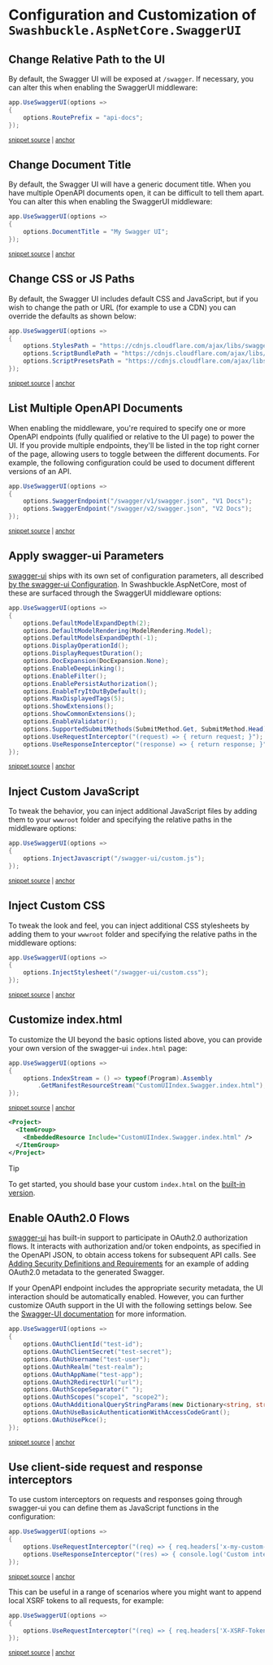 # Configuration and Customization of `Swashbuckle.AspNetCore.SwaggerUI`

## Change Relative Path to the UI

By default, the Swagger UI will be exposed at `/swagger`. If necessary, you can alter this when enabling the SwaggerUI middleware:

<!-- markdownlint-disable MD031 MD033 -->
<!-- snippet: SwaggerUI-CustomPath -->
<a id='snippet-SwaggerUI-CustomPath'></a>
```cs
app.UseSwaggerUI(options =>
{
    options.RoutePrefix = "api-docs";
});
```
<sup><a href='/test/WebSites/DocumentationSnippets/WebApplicationExtensions.cs#L35-L40' title='Snippet source file'>snippet source</a> | <a href='#snippet-SwaggerUI-CustomPath' title='Start of snippet'>anchor</a></sup>
<!-- endSnippet -->
<!-- markdownlint-enable MD031 MD033 -->

## Change Document Title

By default, the Swagger UI will have a generic document title. When you have multiple OpenAPI documents open, it can be difficult to
tell them apart. You can alter this when enabling the SwaggerUI middleware:

<!-- markdownlint-disable MD031 MD033 -->
<!-- snippet: SwaggerUI-CustomDocumentTitle -->
<a id='snippet-SwaggerUI-CustomDocumentTitle'></a>
```cs
app.UseSwaggerUI(options =>
{
    options.DocumentTitle = "My Swagger UI";
});
```
<sup><a href='/test/WebSites/DocumentationSnippets/WebApplicationExtensions.cs#L42-L47' title='Snippet source file'>snippet source</a> | <a href='#snippet-SwaggerUI-CustomDocumentTitle' title='Start of snippet'>anchor</a></sup>
<!-- endSnippet -->
<!-- markdownlint-enable MD031 MD033 -->

## Change CSS or JS Paths

By default, the Swagger UI includes default CSS and JavaScript, but if you wish to change the path or URL (for example to use a CDN)
you can override the defaults as shown below:

<!-- markdownlint-disable MD031 MD033 -->
<!-- snippet: SwaggerUI-CustomAssets -->
<a id='snippet-SwaggerUI-CustomAssets'></a>
```cs
app.UseSwaggerUI(options =>
{
    options.StylesPath = "https://cdnjs.cloudflare.com/ajax/libs/swagger-ui/5.29.1/swagger-ui.min.css";
    options.ScriptBundlePath = "https://cdnjs.cloudflare.com/ajax/libs/swagger-ui/5.29.1/swagger-ui-bundle.min.js";
    options.ScriptPresetsPath = "https://cdnjs.cloudflare.com/ajax/libs/swagger-ui/5.29.1/swagger-ui-standalone-preset.min.js";
});
```
<sup><a href='/test/WebSites/DocumentationSnippets/WebApplicationExtensions.cs#L49-L56' title='Snippet source file'>snippet source</a> | <a href='#snippet-SwaggerUI-CustomAssets' title='Start of snippet'>anchor</a></sup>
<!-- endSnippet -->
<!-- markdownlint-enable MD031 MD033 -->

## List Multiple OpenAPI Documents

When enabling the middleware, you're required to specify one or more OpenAPI endpoints (fully qualified or relative to the UI page) to
power the UI. If you provide multiple endpoints, they'll be listed in the top right corner of the page, allowing users to toggle between
the different documents. For example, the following configuration could be used to document different versions of an API.

<!-- markdownlint-disable MD031 MD033 -->
<!-- snippet: SwaggerUI-MultipleDocuments -->
<a id='snippet-SwaggerUI-MultipleDocuments'></a>
```cs
app.UseSwaggerUI(options =>
{
    options.SwaggerEndpoint("/swagger/v1/swagger.json", "V1 Docs");
    options.SwaggerEndpoint("/swagger/v2/swagger.json", "V2 Docs");
});
```
<sup><a href='/test/WebSites/DocumentationSnippets/WebApplicationExtensions.cs#L58-L64' title='Snippet source file'>snippet source</a> | <a href='#snippet-SwaggerUI-MultipleDocuments' title='Start of snippet'>anchor</a></sup>
<!-- endSnippet -->
<!-- markdownlint-enable MD031 MD033 -->

## Apply swagger-ui Parameters

[swagger-ui][swagger-ui] ships with its own set of configuration parameters, all described
[by the swagger-ui Configuration](https://github.com/swagger-api/swagger-ui/blob/HEAD/docs/usage/configuration.md#display).
In Swashbuckle.AspNetCore, most of these are surfaced through the SwaggerUI middleware options:

<!-- markdownlint-disable MD031 MD033 -->
<!-- snippet: SwaggerUI-CustomOptions -->
<a id='snippet-SwaggerUI-CustomOptions'></a>
```cs
app.UseSwaggerUI(options =>
{
    options.DefaultModelExpandDepth(2);
    options.DefaultModelRendering(ModelRendering.Model);
    options.DefaultModelsExpandDepth(-1);
    options.DisplayOperationId();
    options.DisplayRequestDuration();
    options.DocExpansion(DocExpansion.None);
    options.EnableDeepLinking();
    options.EnableFilter();
    options.EnablePersistAuthorization();
    options.EnableTryItOutByDefault();
    options.MaxDisplayedTags(5);
    options.ShowExtensions();
    options.ShowCommonExtensions();
    options.EnableValidator();
    options.SupportedSubmitMethods(SubmitMethod.Get, SubmitMethod.Head);
    options.UseRequestInterceptor("(request) => { return request; }");
    options.UseResponseInterceptor("(response) => { return response; }");
});
```
<sup><a href='/test/WebSites/DocumentationSnippets/WebApplicationExtensions.cs#L66-L87' title='Snippet source file'>snippet source</a> | <a href='#snippet-SwaggerUI-CustomOptions' title='Start of snippet'>anchor</a></sup>
<!-- endSnippet -->
<!-- markdownlint-enable MD031 MD033 -->

## Inject Custom JavaScript

To tweak the behavior, you can inject additional JavaScript files by adding them to your `wwwroot` folder and specifying
the relative paths in the middleware options:

<!-- markdownlint-disable MD031 MD033 -->
<!-- snippet: SwaggerUI-JavaScript -->
<a id='snippet-SwaggerUI-JavaScript'></a>
```cs
app.UseSwaggerUI(options =>
{
    options.InjectJavascript("/swagger-ui/custom.js");
});
```
<sup><a href='/test/WebSites/DocumentationSnippets/WebApplicationExtensions.cs#L89-L94' title='Snippet source file'>snippet source</a> | <a href='#snippet-SwaggerUI-JavaScript' title='Start of snippet'>anchor</a></sup>
<!-- endSnippet -->
<!-- markdownlint-enable MD031 MD033 -->

## Inject Custom CSS

To tweak the look and feel, you can inject additional CSS stylesheets by adding them to your `wwwroot` folder and specifying the
relative paths in the middleware options:

<!-- markdownlint-disable MD031 MD033 -->
<!-- snippet: SwaggerUI-CSS -->
<a id='snippet-SwaggerUI-CSS'></a>
```cs
app.UseSwaggerUI(options =>
{
    options.InjectStylesheet("/swagger-ui/custom.css");
});
```
<sup><a href='/test/WebSites/DocumentationSnippets/WebApplicationExtensions.cs#L96-L101' title='Snippet source file'>snippet source</a> | <a href='#snippet-SwaggerUI-CSS' title='Start of snippet'>anchor</a></sup>
<!-- endSnippet -->
<!-- markdownlint-enable MD031 MD033 -->

## Customize index.html

To customize the UI beyond the basic options listed above, you can provide your own version of the swagger-ui `index.html` page:

<!-- markdownlint-disable MD031 MD033 -->
<!-- snippet: SwaggerUI-CustomIndexHtml -->
<a id='snippet-SwaggerUI-CustomIndexHtml'></a>
```cs
app.UseSwaggerUI(options =>
{
    options.IndexStream = () => typeof(Program).Assembly
        .GetManifestResourceStream("CustomUIIndex.Swagger.index.html"); // Requires file to be added as an embedded resource
});
```
<sup><a href='/test/WebSites/DocumentationSnippets/WebApplicationExtensions.cs#L103-L109' title='Snippet source file'>snippet source</a> | <a href='#snippet-SwaggerUI-CustomIndexHtml' title='Start of snippet'>anchor</a></sup>
<!-- endSnippet -->
<!-- markdownlint-enable MD031 MD033 -->

```xml
<Project>
  <ItemGroup>
    <EmbeddedResource Include="CustomUIIndex.Swagger.index.html" />
  </ItemGroup>
</Project>
```

> [!TIP]
> To get started, you should base your custom `index.html` on the [built-in version](../src/Swashbuckle.AspNetCore.SwaggerUI/index.html).

## Enable OAuth2.0 Flows

[swagger-ui][swagger-ui] has built-in support to participate in OAuth2.0 authorization flows. It interacts with authorization and/or token
endpoints, as specified in the OpenAPI JSON, to obtain access tokens for subsequent API calls. See
[Adding Security Definitions and Requirements](configure-and-customize-swaggergen.md#add-security-definitions-and-requirements) for
an example of adding OAuth2.0 metadata to the generated Swagger.

If your OpenAPI endpoint includes the appropriate security metadata, the UI interaction should be automatically enabled. However, you
can further customize OAuth support in the UI with the following settings below. See the
[Swagger-UI documentation](https://github.com/swagger-api/swagger-ui/blob/HEAD/docs/usage/oauth2.md) for more information.

<!-- markdownlint-disable MD031 MD033 -->
<!-- snippet: SwaggerUI-OAuth2 -->
<a id='snippet-SwaggerUI-OAuth2'></a>
```cs
app.UseSwaggerUI(options =>
{
    options.OAuthClientId("test-id");
    options.OAuthClientSecret("test-secret");
    options.OAuthUsername("test-user");
    options.OAuthRealm("test-realm");
    options.OAuthAppName("test-app");
    options.OAuth2RedirectUrl("url");
    options.OAuthScopeSeparator(" ");
    options.OAuthScopes("scope1", "scope2");
    options.OAuthAdditionalQueryStringParams(new Dictionary<string, string> { ["foo"] = "bar" });
    options.OAuthUseBasicAuthenticationWithAccessCodeGrant();
    options.OAuthUsePkce();
});
```
<sup><a href='/test/WebSites/DocumentationSnippets/WebApplicationExtensions.cs#L111-L126' title='Snippet source file'>snippet source</a> | <a href='#snippet-SwaggerUI-OAuth2' title='Start of snippet'>anchor</a></sup>
<!-- endSnippet -->
<!-- markdownlint-enable MD031 MD033 -->

## Use client-side request and response interceptors

To use custom interceptors on requests and responses going through swagger-ui you can define them as JavaScript functions
in the configuration:

<!-- markdownlint-disable MD031 MD033 -->
<!-- snippet: SwaggerUI-Interceptors -->
<a id='snippet-SwaggerUI-Interceptors'></a>
```cs
app.UseSwaggerUI(options =>
{
    options.UseRequestInterceptor("(req) => { req.headers['x-my-custom-header'] = 'MyCustomValue'; return req; }");
    options.UseResponseInterceptor("(res) => { console.log('Custom interceptor intercepted response from:', res.url); return res; }");
});
```
<sup><a href='/test/WebSites/DocumentationSnippets/WebApplicationExtensions.cs#L128-L134' title='Snippet source file'>snippet source</a> | <a href='#snippet-SwaggerUI-Interceptors' title='Start of snippet'>anchor</a></sup>
<!-- endSnippet -->
<!-- markdownlint-enable MD031 MD033 -->

This can be useful in a range of scenarios where you might want to append local XSRF tokens to all requests, for example:

<!-- markdownlint-disable MD031 MD033 -->
<!-- snippet: SwaggerUI-Interceptor-XSRF -->
<a id='snippet-SwaggerUI-Interceptor-XSRF'></a>
```cs
app.UseSwaggerUI(options =>
{
    options.UseRequestInterceptor("(req) => { req.headers['X-XSRF-Token'] = localStorage.getItem('xsrf-token'); return req; }");
});
```
<sup><a href='/test/WebSites/DocumentationSnippets/WebApplicationExtensions.cs#L136-L141' title='Snippet source file'>snippet source</a> | <a href='#snippet-SwaggerUI-Interceptor-XSRF' title='Start of snippet'>anchor</a></sup>
<!-- endSnippet -->
<!-- markdownlint-enable MD031 MD033 -->

[swagger-ui]: https://github.com/swagger-api/swagger-ui
